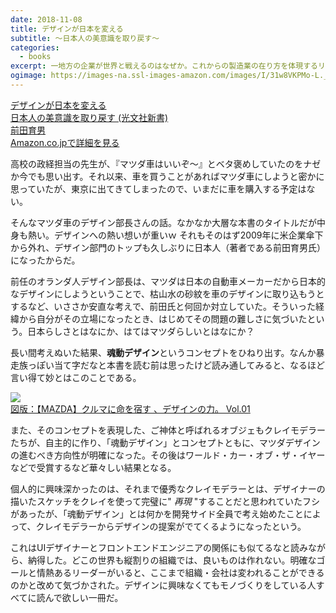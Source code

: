 ```yaml
---
date: 2018-11-08
title: デザインが日本を変える
subtitle: ～日本人の美意識を取り戻す～ 
categories:
  - books
excerpt: 一地方の企業が世界と戦えるのはなぜか。これからの製造業の在り方を体現するリーダーの哲学がベールを脱ぐ。
ogimage: https://images-na.ssl-images-amazon.com/images/I/31w8VKPMo-L._SX306_BO1,204,203,200_.jpg
---
```


<div class="__media"><a href="https://www.amazon.co.jp/dp/4334043550/?tag=warikiru-22" target="_blank" rel="noopener">
<img src="https://images-na.ssl-images-amazon.com/images/I/31w8VKPMo-L._SX306_BO1,204,203,200_.jpg" alt="" class="__media__image">
<div class="__media__body">
    <div>デザインが日本を変える<br>日本人の美意識を取り戻す (光文社新書)</div>
    <div class="__media__text">前田育男</div>
    <div>Amazon.co.jpで詳細を見る</div>
</div>
</a></div>


高校の政経担当の先生が、『マツダ車はいいぞ〜』とベタ褒めしていたのをナゼか今でも思い出す。それ以来、車を買うことがあればマツダ車にしようと密かに思っていたが、東京に出てきてしまったので、いまだに車を購入する予定はない。

そんなマツダ車のデザイン部長さんの話。なかなか大層な本書のタイトルだが中身も熱い。デザインへの熱い想いが重いｗ それもそのはず2009年に米企業傘下から外れ、デザイン部門のトップも久しぶりに日本人（著者である前田育男氏）になったからだ。

前任のオランダ人デザイン部長は、マツダは日本の自動車メーカーだから日本的なデザインにしようということで、枯山水の砂紋を車のデザインに取り込もうとするなど、いささか安直な考えで、前田氏と何回か対立していた。そういった経緯から自分がその立場になったとき、はじめてその問題の難しさに気づいたという。日本らしさとはなにか、はてはマツダらしいとはなにか？

長い間考えぬいた結果、**魂動デザイン**というコンセプトをひねり出す。なんか暴走族っぽい当て字だなと本書を読む前は思ったけど読み通してみると、なるほど言い得て妙とはこのことである。

[![](/mol/images/2018/1108-00.jpg)  
図版：【MAZDA】クルマに命を宿す 、デザインの力。 Vol\.01](http://www.mazda.co.jp/beadriver/design/thought/01/)

また、そのコンセプトを表現した、ご神体と呼ばれるオブジェもクレイモデラーたちが、自主的に作り、「魂動デザイン」とコンセプトともに、マツダデザインの進むべき方向性が明確になった。その後はワールド・カー・オブ・ザ・イヤーなどで受賞するなど華々しい結果となる。

個人的に興味深かったのは、それまで優秀なクレイモデラーとは、デザイナーの描いたスケッチをクレイを使って完璧に" *再現* "することだと思われていたフシがあったが、「魂動デザイン」とは何かを開発サイド全員で考え始めたことによって、クレイモデラーからデザインの提案がでてくるようになったという。

これはUIデザイナーとフロントエンドエンジニアの関係にも似てるなと読みながら、納得した。どこの世界も縦割りの組織では、良いものは作れない。明確なゴールと情熱あるリーダーがいると、ここまで組織・会社は変われることができるのかと改めて気づかされた。デザインに興味なくてもモノづくりをしている人すべてに読んで欲しい一冊だ。


